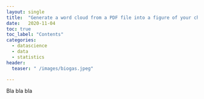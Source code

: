 ```yaml
---
layout: single
title:  "Generate a word cloud from a PDF file into a figure of your choice"
date:   2020-11-04
toc: true
toc_label: "Contents"
categories: 
  - datascience
  - data
  - statistics
header:
  teaser: " /images/biogas.jpeg"

---
```

Bla bla bla
